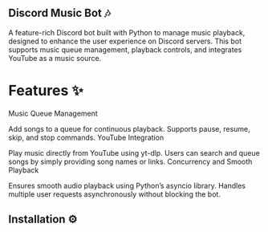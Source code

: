 ## Discord Music Bot 🎶
A feature-rich Discord bot built with Python to manage music playback, designed to enhance the user experience on Discord servers. This bot supports music queue management, playback controls, and integrates YouTube as a music source.

# Features ✨
Music Queue Management

Add songs to a queue for continuous playback.
Supports pause, resume, skip, and stop commands.
YouTube Integration

Play music directly from YouTube using yt-dlp.
Users can search and queue songs by simply providing song names or links.
Concurrency and Smooth Playback

Ensures smooth audio playback using Python’s asyncio library.
Handles multiple user requests asynchronously without blocking the bot.

## Installation ⚙️

